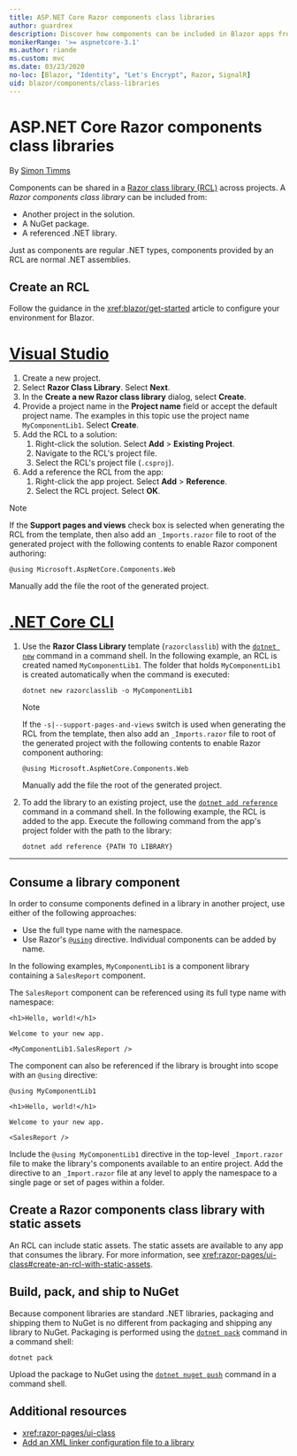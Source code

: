```yaml
---
title: ASP.NET Core Razor components class libraries
author: guardrex
description: Discover how components can be included in Blazor apps from an external component library.
monikerRange: '>= aspnetcore-3.1'
ms.author: riande
ms.custom: mvc
ms.date: 03/23/2020
no-loc: [Blazor, "Identity", "Let's Encrypt", Razor, SignalR]
uid: blazor/components/class-libraries
---
```

# ASP.NET Core Razor components class libraries

By [Simon Timms](https://github.com/stimms)

Components can be shared in a [Razor class library (RCL)](xref:razor-pages/ui-class) across projects. A *Razor components class library* can be included from:

* Another project in the solution.
* A NuGet package.
* A referenced .NET library.

Just as components are regular .NET types, components provided by an RCL are normal .NET assemblies.

## Create an RCL

Follow the guidance in the <xref:blazor/get-started> article to configure your environment for Blazor.

# [Visual Studio](#tab/visual-studio)

1. Create a new project.
1. Select **Razor Class Library**. Select **Next**.
1. In the **Create a new Razor class library** dialog, select **Create**.
1. Provide a project name in the **Project name** field or accept the default project name. The examples in this topic use the project name `MyComponentLib1`. Select **Create**.
1. Add the RCL to a solution:
   1. Right-click the solution. Select **Add** > **Existing Project**.
   1. Navigate to the RCL's project file.
   1. Select the RCL's project file (`.csproj`).
1. Add a reference the RCL from the app:
   1. Right-click the app project. Select **Add** > **Reference**.
   1. Select the RCL project. Select **OK**.

> [!NOTE]
> If the **Support pages and views** check box is selected when generating the RCL from the template, then also add an `_Imports.razor` file to root of the generated project with the following contents to enable Razor component authoring:
>
> ```razor
> @using Microsoft.AspNetCore.Components.Web
> ```
>
> Manually add the file the root of the generated project.

# [.NET Core CLI](#tab/netcore-cli)

1. Use the **Razor Class Library** template (`razorclasslib`) with the [`dotnet new`](/dotnet/core/tools/dotnet-new) command in a command shell. In the following example, an RCL is created named `MyComponentLib1`. The folder that holds `MyComponentLib1` is created automatically when the command is executed:

   ```dotnetcli
   dotnet new razorclasslib -o MyComponentLib1
   ```

   > [!NOTE]
   > If the `-s|--support-pages-and-views` switch is used when generating the RCL from the template, then also add an `_Imports.razor` file to root of the generated project with the following contents to enable Razor component authoring:
   >
   > ```razor
   > @using Microsoft.AspNetCore.Components.Web
   > ```
   >
   > Manually add the file the root of the generated project.

1. To add the library to an existing project, use the [`dotnet add reference`](/dotnet/core/tools/dotnet-add-reference) command in a command shell. In the following example, the RCL is added to the app. Execute the following command from the app's project folder with the path to the library:

   ```dotnetcli
   dotnet add reference {PATH TO LIBRARY}
   ```

---

## Consume a library component

In order to consume components defined in a library in another project, use either of the following approaches:

* Use the full type name with the namespace.
* Use Razor's [`@using`](xref:mvc/views/razor#using) directive. Individual components can be added by name.

In the following examples, `MyComponentLib1` is a component library containing a `SalesReport` component.

The `SalesReport` component can be referenced using its full type name with namespace:

```razor
<h1>Hello, world!</h1>

Welcome to your new app.

<MyComponentLib1.SalesReport />
```

The component can also be referenced if the library is brought into scope with an `@using` directive:

```razor
@using MyComponentLib1

<h1>Hello, world!</h1>

Welcome to your new app.

<SalesReport />
```

Include the `@using MyComponentLib1` directive in the top-level `_Import.razor` file to make the library's components available to an entire project. Add the directive to an `_Import.razor` file at any level to apply the namespace to a single page or set of pages within a folder.

## Create a Razor components class library with static assets

An RCL can include static assets. The static assets are available to any app that consumes the library. For more information, see <xref:razor-pages/ui-class#create-an-rcl-with-static-assets>.

## Build, pack, and ship to NuGet

Because component libraries are standard .NET libraries, packaging and shipping them to NuGet is no different from packaging and shipping any library to NuGet. Packaging is performed using the [`dotnet pack`](/dotnet/core/tools/dotnet-pack) command in a command shell:

```dotnetcli
dotnet pack
```

Upload the package to NuGet using the [`dotnet nuget push`](/dotnet/core/tools/dotnet-nuget-push) command in a command shell.

## Additional resources

* <xref:razor-pages/ui-class>
* [Add an XML linker configuration file to a library](xref:blazor/host-and-deploy/configure-linker#add-an-xml-linker-configuration-file-to-a-library)
